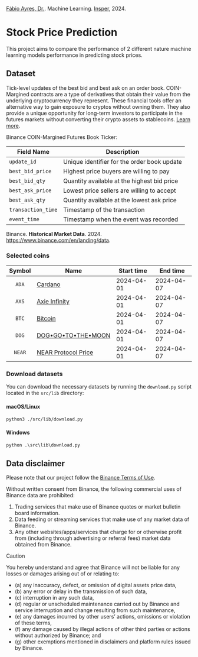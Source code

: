 [Fábio Ayres, Dr.](http://lattes.cnpq.br/6229400946752974). Machine Learning.
[Insper](https://github.com/Insper), 2024.

# Stock Price Prediction

This project aims to compare the performance of 2 different nature machine
learning models performance in predicting stock prices.

## Dataset

Tick-level updates of the best bid and best ask on an order book. COIN-Margined
contracts are a type of derivatives that obtain their value from the underlying
cryptocurrency they represent. These financial tools offer an alternative way to
gain exposure to cryptos without owning them. They also provide a unique
opportunity for long-term investors to participate in the futures markets
without converting their crypto assets to stablecoins.
[Learn more](https://www.binance.com/en/blog/futures/coinmargined-or-usd%E2%93%A2margined-what-futures-contract-suits-you-421499824684903739).

Binance COIN-Margined Futures Book Ticker:

| Field Name         | Description                                 |
| ------------------ | ------------------------------------------- |
| `update_id`        | Unique identifier for the order book update |
| `best_bid_price`   | Highest price buyers are willing to pay     |
| `best_bid_qty`     | Quantity available at the highest bid price |
| `best_ask_price`   | Lowest price sellers are willing to accept  |
| `best_ask_qty`     | Quantity available at the lowest ask price  |
| `transaction_time` | Timestamp of the transaction                |
| `event_time`       | Timestamp when the event was recorded       |

Binance. **Historical Market Data**. 2024. https://www.binance.com/en/landing/data.

### Selected coins

| Symbol | Name                                                                           | Start time | End time   |
| :----: | ------------------------------------------------------------------------------ | ---------- | ---------- |
| `ADA`  | [Cardano](https://www.binance.com/en/price/cardano)                            | 2024-04-01 | 2024-04-07 |
| `AXS`  | [Axie Infinity](https://www.binance.com/en/price/axie-infinity)                | 2024-04-01 | 2024-04-07 |
| `BTC`  | [Bitcoin](https://www.binance.com/en/price/bitcoin)                            | 2024-04-01 | 2024-04-07 |
| `DOG`  | [DOG•GO•TO•THE•MOON](https://www.binance.com/en/price/dog-go-to-the-moon-rune) | 2024-04-01 | 2024-04-07 |
| `NEAR` | [NEAR Protocol Price](https://www.binance.com/en/price/near-protocol)          | 2024-04-01 | 2024-04-07 |

### Download datasets

You can download the necessary datasets by running the `download.py` script
located in the `src/lib` directory:

#### macOS/Linux
```sh
python3 ./src/lib/download.py
```

#### Windows
```ps
python .\src\lib\download.py
```

## Data disclaimer

Please note that our project follow the
[Binance Terms of Use](https://www.binance.com/en/terms).

Without written consent from Binance, the following commercial uses of Binance
data are prohibited:

1. Trading services that make use of Binance quotes or market bulletin board
   information.
2. Data feeding or streaming services that make use of any market data of
   Binance.
3. Any other websites/apps/services that charge for or otherwise profit from
   (including through advertising or referral fees) market data obtained from
   Binance.

> [!CAUTION]
> You hereby understand and agree that Binance will not be liable for
> any losses or damages arising out of or relating to:
>
> - (a) any inaccuracy, defect, or omission of digital assets price data,
> - (b) any error or delay in the transmission of such data,
> - (c) interruption in any such data,
> - (d) regular or unscheduled maintenance carried out by Binance and service
>   interruption and change resulting from such maintenance,
> - (e) any damages incurred by other users’ actions, omissions or violation of
> these terms,
> - (f) any damage caused by illegal actions of other third parties or actions
>   without authorized by Binance; and
> - (g) other exemptions mentioned in disclaimers and platform rules issued by
>   Binance.
